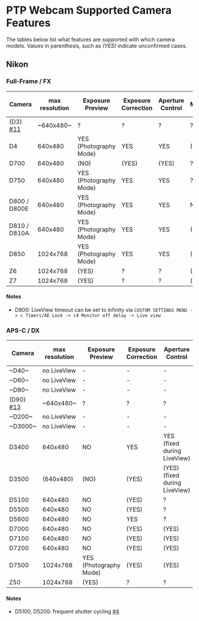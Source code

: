 # PTP Webcam Supported Camera Features

The tables below list what features are supported with which camera models. Values in parenthesis, such as _(YES)_ indicate unconfirmed cases.

## Nikon

### Full-Frame / FX

| Camera        | max resolution | Exposure Preview       | Exposure Correction | Aperture Control | Needs Memory Card |
| ------------- | -------------- | ---------------------- | ------------------- | ---------------- | ----------------- |
| (D3) [#11](https://github.com/dognotdog/ptpwebcam/issues/11) | ~640x480~ | ? | ? | ?             | ?                 |
| D4            | 640x480        | YES (Photography Mode) | YES                 | YES              | (NO)              |
| D700          | 640x480        | (NO)                   | (YES)               | (YES)            | ?                 |
| D750          | 640x480        | YES (Photography Mode) | YES                 | YES              | ?                 |
| D800 / D800E  | 640x480        | YES (Photography Mode) | YES                 | YES              | NO                |
| D810 / D810A  | 640x480        | YES (Photography Mode) | YES                 | YES              | (NO)              |
| D850          | 1024x768       | YES (Photography Mode) | YES                 | YES              | (NO)              |
| Z6            | 1024x768       | (YES)                  | ?                   | ?                | (NO)              |
| Z7            | 1024x768       | (YES)                  | ?                   | ?                | (NO)              |

#### Notes

- D800: LiveView timeout can be set to infinity via `CUSTOM SETTINGS MENU -> c Timers/AE Lock -> c4 Monitor off delay -> Live view`

### APS-C / DX

| Camera        | max resolution | Exposure Preview       | Exposure Correction | Aperture Control              | Needs Memory Card |
| ------------- | -------------- | ---------------------- | ------------------- | ----------------------------- | ----------------- |
| ~D40~         | no LiveView    | -                      | -                   | -                             | -                 |
| ~D60~         | no LiveView    | -                      | -                   | -                             | -                 |
| ~D80~         | no LiveView    | -                      | -                   | -                             | -                 |
| (D90) [#13](https://github.com/dognotdog/ptpwebcam/issues/13) | ~640x480~ | ? | ? | ?                         | ?                 |
| ~D200~        | no LiveView    | -                      | -                   | -                             | -                 |
| ~D3000~       | no LiveView    | -                      | -                   | -                             | -                 |
| D3400         | 640x480        | NO                     | YES                 | YES (fixed during LiveView)   | YES               |
| D3500         | (640x480)      | (NO)                   | (YES)               | (YES) (fixed during LiveView) | (YES)             |
| D5100         | 640x480        | NO                     | (YES)               | ?                             | (NO)              |
| D5500         | 640x480        | NO                     | (YES)               | ?                             | (NO)              |
| D5600         | 640x480        | NO                     | YES                 | ?                             | (NO)              |
| D7000         | 640x480        | NO                     | (YES)               | (YES)                         | ?                 |
| D7100         | 640x480        | NO                     | (YES)               | (YES)                         | ?                 |
| D7200         | 640x480        | NO                     | (YES)               | (YES)                         | ?                 |
| D7500         | 1024x768       | YES (Photography Mode) | (YES)               | (YES)                         | ?                 |
| Z50           | 1024x768       | (YES)                  | ?                   | ?                             | (NO)              |

#### Notes

- D5100, D5200: frequent shutter cycling [#4](https://github.com/dognotdog/ptpwebcam/issues/4)


